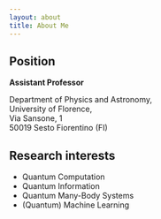 ```yaml
---
layout: about
title: About Me
---
```


## Position 

**Assistant Professor**

Department of Physics and Astronomy,   
University of Florence,  
Via Sansone, 1  
50019 Sesto Fiorentino (FI)  


## Research interests

* Quantum Computation
* Quantum Information 
* Quantum Many-Body Systems
* (Quantum) Machine Learning
